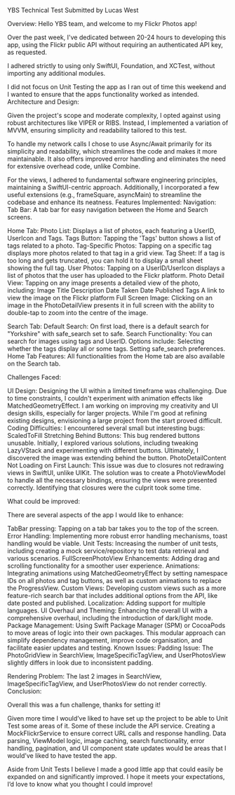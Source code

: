 YBS Technical Test
Submitted by Lucas West

Overview:
Hello YBS team, and welcome to my Flickr Photos app!

Over the past week, I've dedicated between 20-24 hours to developing this app, using the Flickr public API without requiring an authenticated API key, as requested.

I adhered strictly to using only SwiftUI, Foundation, and XCTest, without importing any additional modules.

I did not focus on Unit Testing the app as I ran out of time this weekend and I wanted to ensure that the apps functionality worked as intended.
Architecture and Design:

Given the project's scope and moderate complexity, I opted against using robust architectures like VIPER or RIBS. Instead, I implemented a variation of MVVM, ensuring simplicity and readability tailored to this test.

To handle my network calls I chose to use Async/Await primarily for its simplicity and readability, which streamlines the code and makes it more maintainable. It also offers improved error handling and eliminates the need for extensive overhead code, unlike Combine.

For the views, I adhered to fundamental software engineering principles, maintaining a SwiftUI-centric approach. Additionally, I incorporated a few useful extensions (e.g., frameSquare, asyncMain) to streamline the codebase and enhance its neatness.
Features Implemented:
Navigation:
Tab Bar: A tab bar for easy navigation between the Home and Search screens.

Home Tab:
Photo List: Displays a list of photos, each featuring a UserID, UserIcon and Tags.
Tags Button: Tapping the 'Tags' button shows a list of tags related to a photo.
Tag-Specific Photos: Tapping on a specific tag displays more photos related to that tag in a grid view.
Tag Sheet: If a tag is too long and gets truncated, you can hold it to display a small sheet showing the full tag.
User Photos: Tapping on a UserID/UserIcon displays a list of photos that the user has uploaded to the Flickr platform.
Photo Detail View: Tapping on any image presents a detailed view of the photo, including:
Image
Title
Description
Date Taken
Date Published
Tags
A link to view the image on the Flickr platform
Full Screen Image: Clicking on an image in the PhotoDetailView presents it in full screen with the ability to double-tap to zoom into the centre of the image.

Search Tab:
Default Search: On first load, there is a default search for "Yorkshire" with safe_search set to safe.
Search Functionality: You can search for images using tags and UserID. Options include:
Selecting whether the tags display all or some tags.
Setting safe_search preferences.
Home Tab Features: All functionalities from the Home tab are also available on the Search tab.

Challenges Faced:

UI Design:
Designing the UI within a limited timeframe was challenging. Due to time constraints, I couldn't experiment with animation effects like MatchedGeometryEffect. I am working on improving my creativity and UI design skills, especially for larger projects. While I'm good at refining existing designs, envisioning a large project from the start proved difficult.
Coding Difficulties:
I encountered several small but interesting bugs:
ScaledToFill Stretching Behind Buttons: This bug rendered buttons unusable. Initially, I explored various solutions, including tweaking LazyVStack and experimenting with different buttons. Ultimately, I discovered the image was extending behind the button.
PhotoDetailContent Not Loading on First Launch: This issue was due to closures not redrawing views in SwiftUI, unlike UIKit. The solution was to create a PhotoViewModel to handle all the necessary bindings, ensuring the views were presented correctly. Identifying that closures were the culprit took some time.


What could be improved:

There are several aspects of the app I would like to enhance:

TabBar pressing: Tapping on a tab bar takes you to the top of the screen.
Error Handling: Implementing more robust error handling mechanisms, toast handling would be viable.
Unit Tests: Increasing the number of unit tests, including creating a mock service/repository to test data retrieval and various scenarios.
FullScreenPhotoView Enhancements: Adding drag and scrolling functionality for a smoother user experience.
Animations: Integrating animations using MatchedGeometryEffect by setting namespace IDs on all photos and tag buttons, as well as custom animations to replace the ProgressView.
Custom Views: Developing custom views such as a more feature-rich search bar that includes additional options from the API, like date posted and published.
Localization: Adding support for multiple languages.
UI Overhaul and Theming: Enhancing the overall UI with a comprehensive overhaul, including the introduction of dark/light mode.
Package Management: Using Swift Package Manager (SPM) or CocoaPods to move areas of logic into their own packages. This modular approach can simplify dependency management, improve code organisation, and facilitate easier updates and testing.
Known Issues:
Padding Issue: The PhotoGridView in SearchView, ImageSpecificTagView, and UserPhotosView slightly differs in look due to inconsistent padding.

Rendering Problem: The last 2 images in SearchView, ImageSpecificTagView, and UserPhotosView do not render correctly.
Conclusion:

Overall this was a fun challenge, thanks for setting it!

Given more time I would’ve liked to have set up the project to be able to Unit Test some areas of it. Some of these include the API service. Creating a MockFlickrService to ensure correct URL calls and response handling. Data parsing, ViewModel logic, image caching, search functionality, error handling, pagination, and UI component state updates would be areas that I would’ve liked to have tested the app.

Aside from Unit Tests I believe I made a good little app that could easily be expanded on and significantly improved. I hope it meets your expectations, I’d love to know what you thought I could improve!
